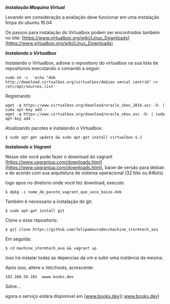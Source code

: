 ***Instalação Maquina Virtual***

Levando em consideração a avaliação deve funcionar em uma instalação limpa do ubuntu 16.04

Os passos para instalação do Virtualbox podem ser encontrados também no site:
[https://www.virtualbox.org/wiki/Linux_Downloads](https://www.virtualbox.org/wiki/Linux_Downloads)

***Instalando o Virtualbox***


Instalando o Virtualbox, adione o repositorio do virtualbox na sua lista de repositorios executando o comando a seguir:

```
sudo sh -c  'echo "deb http://download.virtualbox.org/virtualbox/debian xenial contrib" >> /etc/apt/sources.list'
```
Registrando

```
wget -q https://www.virtualbox.org/download/oracle_vbox_2016.asc -O- | sudo apt-key add -
wget -q https://www.virtualbox.org/download/oracle_vbox.asc -O- | sudo apt-key add -

```

Atualizando pacotes e instalando o Virtualbox:

```
$ sudo apt-get update && sudo apt-get install virtualbox-5.1
```

***Instalando o Vagrant***

Nesse site você pode fazer o download do vagrant [https://www.vagrantup.com/downloads.html](https://www.vagrantup.com/downloads.html), baixe de versão para debian e de acordo com sua arquitetura de sistema operacional (32 bits ou 64bits)

logo apos no diretorio onde você fez download, execute:

```
$ dpkg -i nome_do_pacote_vagrant_que_voce_baixo.deb
```

Também é necessario a instalação do git:

```
$ sudo apt-get install git
```

Clone o esse repositorio:

```
$ git clone https://github.com/felipemouradev/machine_stormtech_ava
```

Em seguida:

```
$ cd machine_stormtech_ava && vagrant up
```


Isso irá instalar todas as depencias da vm e subir uma instância da mesma.

Após isso, altere o /etc/hosts, acrescente:

```
192.168.56.101  wwww.books.dev
```
Salve...

agora o serviço estára disponivel em [www.books.dev]( www.books.dev)

